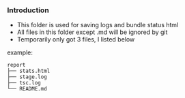 ### Introduction

- This folder is used for saving logs and bundle status html
- All files in this folder except .md will be ignored by git
- Temporarily only got 3 files, I listed below

example:

```
report
├── stats.html
├── stage.log
├── tsc.log
└── README.md
```
